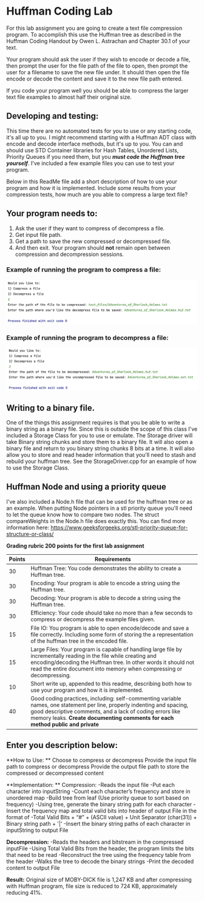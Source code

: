 # Huffman Coding Lab

For this lab assignment you are going to create a text file compression program.  To accomplish this use the Huffman tree as described in the Huffman Coding Handout by Owen L. Astrachan and Chapter 30.1 of your text.  

Your program should ask the user if they wish to encode or decode a file, then prompt the user for the file path of the file to open, then prompt the user for a filename to save the new file under.  It should then open the file encode or decode the content and save it to the new file path entered.  

If you code your program well you should be able to compress the larger text file examples to almost half their original size. 

## Developing and testing:
This time there are no automated tests for you to use or any starting code, it's all up to you.  I might recommend starting with a Huffman ADT class with encode and decode interface methods, but it's up to you. You can and should use STD Container libraries for Hash Tables, Unordered Lists, Priority Queues if you need them, but you ***must code the Huffman tree yourself***. I've included a few example files you can use to test your program.  

Below in this ReadMe file add a short description of how to use your program and how it is implemented.  Include some results from your compression tests, how much are you able to compress a large text file? 

## Your program needs to:

1. Ask the user if they want to compress of decompress a file.  
2. Get input file path.
3. Get a path to save the new compressed or decompressed file.
4. And then exit.  Your program should **not** remain open between compression and decompression sessions. 

### Example of running the program to compress a file:

![Compress Example](images/compressing.png)

### Example of running the program to decompress a file:

![Decompress Example](images/decompressing.png)


## Writing to a binary file. 
One of the things this assignment requires is that you be able to write a binary string as a binary file.  Since this is outside the scope of this class I've included a Storage Class for you to use or emulate.  The Storage driver will take Binary string chunks and store them to a binary file.  It will also open a binary file and return to you binary string chunks 8 bits at a time. It will also allow you to store and read header information that you'll need to stash and rebuild your huffman tree. See the StorageDriver.cpp for an example of how to use the Storage Class. 

## Huffman Node and using a priority queue
I've also included a Node.h file that can be used for the huffman tree or as an example.  When putting Node pointers in a stl priority queue you'll need to let the queue know how to compare two nodes.  The struct compareWeights in the Node.h file does exactly this.  You can find more information here: https://www.geeksforgeeks.org/stl-priority-queue-for-structure-or-class/

**Grading rubric 200 points for the first lab assignment**

| Points | Requirements                                                                                                                                                                                                                                                            |
|--------|-------------------------------------------------------------------------------------------------------------------------------------------------------------------------------------------------------------------------------------------------------------------------|
| 30     | Huffman Tree: You code demonstrates the ability to create a Huffman tree.                                                                                                                                                                                               |
| 30     | Encoding:  Your program is able to encode a string using the Huffman tree.                                                                                                                                                                                              |       
| 30     | Decoding: Your program is able to decode a string using the Huffman tree.                                                                                                                                                                                               |  
| 30     | Efficiency: Your code should take no more than a few seconds to compress or decompress the example files given. |                                                                                                                                                        |  
| 15     | File IO:  You program is able to open encode/decode and save a file correctly.  Including some form of storing the a representation of the huffman tree in the encoded file.                                                                                            |        
| 15     | Large Files:  Your program is capable of handling large file by incrementally reading in the file while creating and encoding/decoding the Huffman tree.  In other words it should not read the entire document into memory when compressing or decompressing.          |       
| 10     | Short write up, appended to this readme, describing both how to use your program and how it is implemented.                                                                                                                                                             |        
| 40     | Good coding practices, including: self-commenting variable names, one statement per line, properly indenting and spacing, good  descriptive comments, and a lack of coding errors like memory leaks. **Create documenting comments for each method public and private** |



## Enter you description below:
**How to Use: **
Choose to compress or decompress
Provide the input file path to compress or decompress
Provide the output file path to store the compressed or decompressed content


**Implementation: **
Compression: 
-Reads the input file
-Put each character into inputString 
-Count each character’s frequency and store in unordered map
-Build tree from leaf (Use priority queue to sort based on frequency)
-Using tree, generate the binary string path for each character
-Insert the frequency map and total valid bits into header of output File in the format of 
-Total Valid Bits + “#” + (ASCII value) + Unit Separator (char(31)) + Binary string path + '|'
-Insert the binary string paths of each character in inputString to output File

**Decompression:**
-Reads the headers and bitstream in the compressed inputFile
-Using Total Valid Bits from the header, the program limits the bits that need to be read
-Reconstruct the tree using the frequency table from the header
-Walks the tree to decode the binary strings 
-Print the decoded content to output File

**Result:**
Original size of MOBY-DICK file is 1,247 KB and after compressing with Huffman program, file size is reduced to 724 KB, approximately reducing 41%. 

